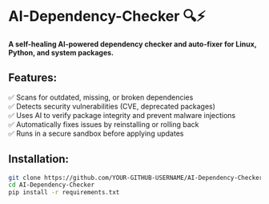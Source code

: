 # AI-Dependency-Checker 🔍⚡
**A self-healing AI-powered dependency checker and auto-fixer for Linux, Python, and system packages.**

## Features:
✅ Scans for outdated, missing, or broken dependencies  
✅ Detects security vulnerabilities (CVE, deprecated packages)  
✅ Uses AI to verify package integrity and prevent malware injections  
✅ Automatically fixes issues by reinstalling or rolling back  
✅ Runs in a secure sandbox before applying updates  

## Installation:
```bash
git clone https://github.com/YOUR-GITHUB-USERNAME/AI-Dependency-Checker.git
cd AI-Dependency-Checker
pip install -r requirements.txt
